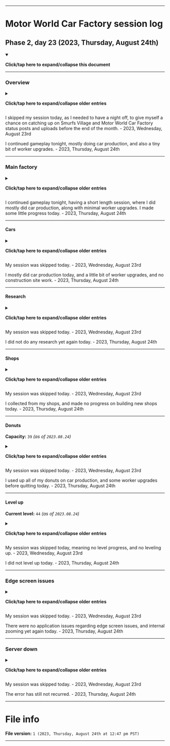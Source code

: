 
***

# Motor World Car Factory session log

## Phase 2, day 23 (2023, Thursday, August 24th)

<details open><summary><p><b>Click/tap here to expand/collapse this document</b></p></summary>

***

### Overview

<details><summary><p><b>Click/tap here to expand/collapse older entries</b></p></summary>

I finally resumed gameplay of this game today, after a hiatus that almost lasted 2 full years. I started after midnight. This is going to continue on a daily basis. - 2023, Wednesday, August 2nd

I resumed gameplay again tonight in full, but couldn't properly finish the session after this game due to extreme tiredness. - 2023, Thursday, August 3rd

I continued to play tonight, and made less progress. My PDA also suffered a system crash during gameplay. - 2023, Friday, August 4th

I continued to play tonight, and made less progress. - 2023, Saturday, August 5th

I continued to play tonight, and made less progress. I reversed my two daily sessions tonight, playing Motor World: Car Factory last. - 2023, Sunday, August 6th

I continued to play tonight, and made some progress. I finished building a service shop today, and began to build a go-kart building. I also built less durable cars. My sessions remained reversed, for now, MW:CF will be played last. - 2023, Monday, August 7th

I continued to play tonight, and made some progress. I finished building a service shop today, and began to build a go-kart building. I also built less durable cars. My sessions remained reversed, for now, MW:CF will be played last. - 2023, Monday, August 7th

I continued to play tonight, and made significantly less progress. I worked solely on upgrading workers, in the hopes that I can produce more racecars and highly durable cars in the future. I also sold 3 cars, but not the racecar, as it is taking time to sell. - 2023, Tuesday, August 8th

I continued to play tonight, and made less progress. I worked solely on upgrading workers, in the hopes that I can produce more racecars and highly durable cars in the future. I also sold 1 car today (the racecar) and leveled up to level 42. - 2023, Wednesday, August 9th

I continued to play tonight, and made less progress. I worked solely on upgrading workers, in the hopes that I can produce more racecars and highly durable cars in the future. - 2023, Thursday, August 10th

I continued to play tonight, and made slightly more progress. I worked solely on upgrading workers, in the hopes that I can produce more racecars and highly durable cars in the future. I began to collect rewards from my game progress today. - 2023, Friday, August 11th

I continued to play tonight, and made slightly less progress. I worked solely on upgrading workers, in the hopes that I can produce more racecars and highly durable cars in the future. I also collected some rewards from game progress again today. - 2023, Saturday, August 12th

I continued to play tonight, and made slightly more progress. I did some car development today, not finishing production on any, just moving it along a little. I mainly worked on upgrading workers again. I also played this game much later in the day (not at night) due to a schedule error after I became too tired last night. I also reversed the position of my Modern Smurfs Village and Motor World: Car Factory sessions again, with this game coming 1st (or 3rd) - 2023, Sunday, August 13th

I skipped my session today, as I needed to re-adjust my schedule a bit after falling asleep early last night. It threw off my schedule for this game today, and it required a day to re-adjust. - 2023, Monday, August 14th

I resumed gameplay tonight, mostly doing worker upgrades, but I also did a little bit of car production and construction site work as well. - 2023, Tuesday, August 15th

I continued gameplay tonight, mostly doing car manufacturing, but I also did a little bit of worker upgrades, and no construction site work. - 2023, Wednesday, August 16th

I continued gameplay tonight, mostly doing worker upgrades, but I also did quite a bit of car production, and no construction site work. - 2023, Thursday, August 17th

I continued gameplay tonight, mostly doing worker upgrades, but I also did a little bit of car production, and no construction site work. - 2023, Friday, August 18th to 2023, Sunday, August 20th

I continued gameplay tonight, mostly doing worker upgrades, but I also did a little bit of car production, and no construction site work. - 2023, Friday, August 18th to 2023, Sunday, August 20th

I continued gameplay tonight, mostly doing worker upgrades, but I also did a little bit of car production, and no construction site work. I increased my donut capacity, and refilled the meter in the process, so that I could play longer, and have more endurance in my sessions. - 2023, Monday, August 21st

I continued gameplay tonight, mostly doing worker upgrades, but I also did a little bit of car production, and also a tiny bit of construction site work. I leveled up to level 44 today as well. - 2023, Tuesday, August 22nd

</details>

I skipped my session today, as I needed to have a night off, to give myself a chance on catching up on Smurfs Village and Motor World Car Factory status posts and uploads before the end of the month. - 2023, Wednesday, August 23rd

I continued gameplay tonight, mostly doing car production, and also a tiny bit of worker upgrades. - 2023, Thursday, August 24th

***

### Main factory

<details><summary><p><b>Click/tap here to expand/collapse older entries</b></p></summary>

After returning, everything was the same as when I played nearly 2 full years ago. I produced new cars until I ran out of donuts. - 2023, Wednesday, August 2nd

I produced new cars, upgraded workers, worked on construction, and sold cars until I ran out of donuts and quit. - 2023, Thursday, August 3rd

I produced new cars, upgraded some workers, worked on construction, and sold cars until I ran out of donuts and quit. My Sunny Roadster leveled up today. - 2023, Friday, August 4th

I produced new cars, upgraded some workers, worked on construction, and sold cars until I ran out of donuts and quit. - 2023, Saturday, August 5th

I produced new cars, did not upgrade any workers, did not work on construction, and sold cars until I ran out of donuts and quit. I began to build a really advanced car as an experiment, and it screwed up my whole assembly line. - 2023, Sunday, August 6th

I produced new cars, did not upgrade any workers, worked on construction, and sold cars until I ran out of donuts and quit. I finished building the Peaks Race Car today. - 2023, Monday, August 7th

I did not produce new cars, did not do construction, and only upgraded workers until I ran out of donuts and quit. - 2023, Tuesday, August 8th

I did not produce new cars, did not do construction, and only upgraded workers until I ran out of donuts and quit. I messed up severely, collecting from my shops before spending any donuts. It caused me to level up, and the level up reward was diminished, as my donut capacity was already maxed. - 2023, Wednesday, August 9th

I did not produce new cars, did not do construction, and only upgraded workers until I ran out of donuts and quit. Nothing was sold, and there were no levels gained. - 2023, Thursday, August 10th

I did not produce new cars, did not do construction, and only upgraded workers until I ran out of donuts and quit. Nothing was sold, and there were no levels gained. I did collect rewards from recent game progress. My factory ratings are drastically dropping from the lack of new cars. - 2023, Friday, August 11th

I did not produce new cars, did not do construction, and only upgraded workers until I ran out of donuts and quit. Nothing was sold, and there were no levels gained. - 2023, Saturday, August 12th

I did some car development today, not finishing production on any, just moving it along a little. I mainly worked on upgrading workers again. I also played this game much later in the day (not at night) due to a schedule error after I became too tired last night. I also reversed the position of my Modern Smurfs Village and Motor World: Car Factory sessions again, with this game coming 1st (or 3rd) - 2023, Sunday, August 13th

My session was skipped today. - 2023, Monday, August 14th

I resumed gameplay tonight, mostly doing worker upgrades, but I also did a little bit of car production and construction site work as well. - 2023, Tuesday, August 15th

I continued gameplay tonight, mostly doing car manufacturing/production, but I also did a little bit of worker upgrades. My session ended with an event resulting in a "tactical fail" I could not do anything about the customer complaint, the game should have at least had a coin spending option. - 2023, Wednesday, August 16th

I continued gameplay tonight, mostly doing worker upgrades before leveling up, then I did mostly car manufacturing/production, but I also did a little bit of worker upgrades. I made some progress today. - 2023, Thursday, August 17th

I continued gameplay tonight, having a very short session, where I did mostly doing worker upgrades, along with minimal car production. I made some little progress today. - 2023, Friday, August 18th to 2023, Sunday, August 20th

I continued gameplay tonight, having a medium length session, where I did mostly doing worker upgrades, along with minimal car production. I made some little progress today. I doubled the length of my session by upgrading my donut capacity, which also refills the meter. - 2023, Monday, August 21st

I continued gameplay tonight, having a medium length session, where I did mostly doing worker upgrades, along with minimal car production. I made some little progress today. I leveled up to level 44 today. - 2023, Tuesday, August 22nd

My session was skipped today. - 2023, Wednesday, August 23rdd

</details>

I continued gameplay tonight, having a short length session, where I did mostly did car production, along with minimal worker upgrades. I made some little progress today. - 2023, Thursday, August 24th

***

#### Cars

<details><summary><p><b>Click/tap here to expand/collapse older entries</b></p></summary>

I started to produce and sell some new Berliner Donks, but then switched to Sunny Roadsters, so that I could unlock another car type. - 2023, Wednesday, August 2nd

I continued to develop, produce, and sell Sunny Roadsters today. - 2023, Thursday, August 3rd

I continued to develop, produce, and sell Sunny Roadsters again today, with the car build kit leveling up today after the 25th vehicle was built. - 2023, Friday, August 4th

I continued to develop, produce, and sell Sunny Roadsters again today. - 2023, Saturday, August 5th

I continued to develop, produce, and sell Sunny Roadsters again today, but most of my efforts went towards a single car (a Peaks Race Car) - 2023, Sunday, August 6th

I began to develop Bendy SUVs today after finishing the Peaks Race Car. - 2023, Monday, August 7th

I worked solely on worker upgrades today, not building any cars. - 2023, Tuesday, August 8th to 2023, Wednesday, August 29th

I worked solely on worker upgrades today, not building or selling any cars. - 2023, Thursday, August 10th to 2023, Friday, August 11th

I worked solely on worker upgrades yet again today, not building or selling any cars. - 2023, Saturday, August 12th

I worked mostly on worker upgrades yet again today, but moved a car a little ways down the assembly line, and not finishing it. - 2023, Sunday, August 13th

My session was skipped today. - 2023, Monday, August 14th

I worked mostly on worker upgrades yet again today, but did more car production today near the end. - 2023, Tuesday, August 15th

I mostly did car production today, with some worker upgrades. - 2023, Wednesday, August 16th

I mostly did car production today, with a lot of worker upgrades as well. - 2023, Thursday, August 17th

I mostly did worker upgrades today, with minimal car production - 2023, Friday, August 18th to 2023, Tuesday, August 21st

I mostly did worker upgrades today, with some car production, and a little bit of construction site work. - 2023, Wednesday, August 22nd

</details>

My session was skipped today. - 2023, Wednesday, August 23rd

I mostly did car production today, and a little bit of worker upgrades, and no construction site work. - 2023, Thursday, August 24th

***

#### Research

<details><summary><p><b>Click/tap here to expand/collapse older entries</b></p></summary>

I began researching V8 engines today. - 2023, Wednesday, August 2nd

I began researching aluminum frames today. - 2023, Thursday, August 3rd

I began researching down sizing and V12 engines today. - 2023, Friday, August 4th

I began researching carbon panels today. - 2023, Saturday, August 5th

I began researching rally technology today. - 2023, Sunday, August 6th

I began researching self-driving car technology today. - 2023, Monday, August 7th

I began researching space technology today. - 2023, Tuesday, August 8th

I began researching hydrogen engine technology today. - 2023, Wednesday, August 9th

I did not do any research today. - 2023, Thursday, August 10th

I did not do any research again today. - 2023, Friday, August 11th

I did not do any research yet again today. - 2023, Saturday, August 12th to 2023, Sunday, August 13th

My session was skipped today. - 2023, Monday, August 14th

I did not do any research yet again today. - 2023, Tuesday, August 15th to 2023, Tuesday, August 22nd

</details>

My session was skipped today. - 2023, Wednesday, August 23rd

I did not do any research yet again today. - 2023, Thursday, August 24th

***

#### Shops

<details><summary><p><b>Click/tap here to expand/collapse older entries</b></p></summary>

I collected from my shops, and made no progress on building new shops. - 2023, Wednesday, August 2nd

I collected from my shops, and made some progress on building new shops. - 2023, Thursday, August 3rd

I collected from my shops, and made minor progress on building new shops. - 2023, Friday, August 4th

I collected from my shops, and made minor progress on building new shops. - 2023, Saturday, August 5th

I collected from my shops, and made no progress on building new shops. - 2023, Sunday, August 6th

I collected from my shops, and made progress on building new shops, finishing construction on the service shop, and beginning to build a Go-Kart building. - 2023, Monday, August 7th

I collected from my shops, and made no progress on building new shops. - 2023, Tuesday, August 8th

I messed up severely, collecting from my shops before spending any donuts. It caused me to level up, and the level up reward was diminished, as my donut capacity was already maxed. - 2023, Wednesday, August 9th

I collected from my shops, and made no progress on building new shops. - 2023, Thursday, August 10th

I collected from my shops, and made no progress on building new shops again today. - 2023, Friday, August 11th

I collected from my shops, and made no progress on building new shops yet again today. - 2023, Saturday, August 12th to 2023, Sunday, August 13th

My session was skipped today. - 2023, Monday, August 14th

I collected from my shops, and made very slight progress on building new shops today. - 2023, Tuesday, August 15th

I collected from my shops, and made no progress on building new shops today. - 2023, Wednesday, August 16th to 2023, Monday, August 21st

I collected from my shops, and made slight progress on building new shops today. - 2023, Tuesday, August 22nd

</details>

My session was skipped today. - 2023, Wednesday, August 23rd

I collected from my shops, and made no progress on building new shops today. - 2023, Thursday, August 24th

***

#### Donuts

**Capacity:** `39` _(as of `2023.08.24`)_

<details><summary><p><b>Click/tap here to expand/collapse older entries</b></p></summary>

I used up all of my donuts before quitting. - 2023, Wednesday, August 2nd

I used up all of my donuts, then upgraded my donut capacity from 37 to 38 for 7 cash, and then spent the remaining donuts on upgrading workers, and constructing a building. - 2023, Thursday, August 3rd

I used up all of my donuts before quitting. - 2023, Friday, August 4th to 2023, Monday, August 7th

I used up all of my donuts on worker upgrades before quitting. - 2023, Tuesday, August 8th to 2023, Friday, August 11th

I used up all of my donuts on worker upgrades before quitting yet again today. - 2023, Saturday, August 12th to  2023, Sunday, August 13th

My session was skipped today. - 2023, Monday, August 14th

I used up all of my donuts on worker upgrades, and some car production before quitting today. - 2023, Tuesday, August 15th

I used up all of my donuts on car production today, and some worker upgrades before quitting today. - 2023, Wednesday, August 16th

I used up all of my donuts on car production, and worker upgrades before quitting today. - 2023, Thursday, August 17th

I used up all of my donuts on worker upgrades, and some car production before quitting today. - 2023, Friday, August 18th to 2023, Sunday, August 20th

I used up all of my donuts, then upgraded my donut capacity from 38 to 39 for 10 cash, and then spent the remaining donuts on upgrading workers. - 2023, Monday, August 21st

I used up all of my donuts on worker upgrades, car production, and construction site work before quitting today. - 2023, Tuesday, August 22nd

</details>

My session was skipped today. - 2023, Wednesday, August 23rd

I used up all of my donuts on car production, and some worker upgrades before quitting today. - 2023, Thursday, August 24th

***

#### Level up

**Current level:** `44` _(as of `2023.08.24`)_

<details><summary><p><b>Click/tap here to expand/collapse older entries</b></p></summary>

On 2023, Wednesday, August 2nd, I leveled up to level 40. - 2023, Wednesday, August 2nd

On 2023, Thursday, August 3rd, I leveled up to level 41. - 2023, Thursday, August 3rd

I did not level up today. - 2023, Friday, August 4th

I did not level up again today. - 2023, Saturday, August 5th

I did not level up yet again today. - 2023, Sunday, August 6th to 2023, Tuesday, August 8th

On 2023, Wednesday, August 9th, I leveled up to level 42. - 2023, Wednesday, August 9th

I did not level up today. - 2023, Thursday, August 10th

I did not level up again today. - 2023, Friday, August 11th

I did not level up yet again today. - 2023, Saturday, August 12th to 2023, Sunday, August 13th

My session was skipped today, meaning no level progress, and no leveling up. - 2023, Monday, August 14th

I did not level up yet again today. - 2023, Tuesday, August 15th to 2023, Wednesday, August 16th

On 2023, Thursday, August 17th, I leveled up to level 43. The first half of my session was mostly worker upgrades. From the donut bonus caused by leveling up, the rest of the session consisted of car production work. - 2023, Thursday, August 17th

I did not level up today. - 2023, Friday, August 18th to 2023, Monday, August 21st

On 2023, Tuesday, August 22nd, I leveled up to level 44. - 2023, Tuesday, August 22nd

</details>

My session was skipped today, meaning no level progress, and no leveling up. - 2023, Wednesday, August 23rd

I did not level up today. - 2023, Thursday, August 24th

***

### Edge screen issues

<details><summary><p><b>Click/tap here to expand/collapse older entries</b></p></summary>

There were no application issues regarding edge screen issues, and internal zooming today. - 2023, Wednesday, August 2nd

There were no application issues regarding edge screen issues, and internal zooming again today. - 2023, Thursday, August 3rd

There were no application issues regarding edge screen issues, and internal zooming again today, although my phones desktop environment crashed and restarted itself. The game was unaffected. - 2023, Friday, August 4th

There were no application issues regarding edge screen issues, and internal zooming again today. - 2023, Saturday, August 5th to 2023, Sunday, August 13th

My session was skipped today. - 2023, Monday, August 14th

There were no application issues regarding edge screen issues, and internal zooming yet again today. - 2023, Tuesday, August 15th to 2023, Tuesday, August 22nd

</details>

My session was skipped today. - 2023, Wednesday, August 23rd

There were no application issues regarding edge screen issues, and internal zooming yet again today. - 2023, Thursday, August 24th

***

### Server down

<details><summary><p><b>Click/tap here to expand/collapse older entries</b></p></summary>

When I played last 2 years ago, the game would repeatedly pop up an error saying that it couldn't connect to the server (the server has been down for a long time, and isn't coming back) the game could still play normally, but this error would come up constantly. After my 1.9 year hiatus, I have found that the error never comes up now. - 2023, Wednesday, August 2nd

The error has still not recurred. - 2023, Thursday, August 3rd to 2023, Sunday, August 6th

The error has still not recurred. I have been starting to wonder what the logo at the top is (the developer network for before the server went down) this was once a fairly popular game on iOS (how I found it originally) so there should be some documentaiton out there. - 2023, Monday, August 7th

The error has still not recurred. - 2023, Tuesday, August 8th to 2023, Sunday, August 13th

My session was skipped today. - 2023, Monday, August 14th

The error has still not recurred. - 2023, Tuesday, August 15th to 2023, Tuesday, August 22nd

</details>

My session was skipped today. - 2023, Wednesday, August 23rd

The error has still not recurred. - 2023, Thursday, August 24th

</details>

***

# File info

**File version:** `1 (2023, Thursday, August 24th at 12:47 pm PST)`

***
